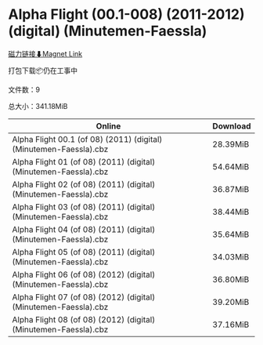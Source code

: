 # Alpha Flight (00.1-008) (2011-2012) (digital) (Minutemen-Faessla)

[磁力链接⬇Magnet Link](magnet:?xt=urn:btih:e610788c7adb6a692f3b2ffad8dea4d07dd48534&dn=Alpha%20Flight%20%2800.1-008%29%20%282011-2012%29%20%28digital%29%20%28Minutemen-Faessla%29)

打包下载📦仍在工事中

文件数：9

总大小：341.18MiB

Online | Download
--- | ---
Alpha Flight 00.1 (of 08) (2011) (digital) (Minutemen-Faessla).cbz | 28.39MiB
Alpha Flight 01 (of 08) (2011) (digital) (Minutemen-Faessla).cbz | 54.64MiB
Alpha Flight 02 (of 08) (2011) (digital) (Minutemen-Faessla).cbz | 36.87MiB
Alpha Flight 03 (of 08) (2011) (digital) (Minutemen-Faessla).cbz | 38.44MiB
Alpha Flight 04 (of 08) (2011) (digital) (Minutemen-Faessla).cbz | 35.64MiB
Alpha Flight 05 (of 08) (2011) (digital) (Minutemen-Faessla).cbz | 34.03MiB
Alpha Flight 06 (of 08) (2012) (digital) (Minutemen-Faessla).cbz | 36.80MiB
Alpha Flight 07 (of 08) (2012) (digital) (Minutemen-Faessla).cbz | 39.20MiB
Alpha Flight 08 (of 08) (2012) (digital) (Minutemen-Faessla).cbz | 37.16MiB